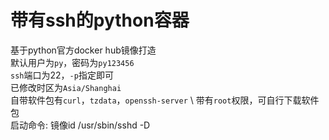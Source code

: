 # 带有ssh的python容器
基于python官方docker hub镜像打造 \
默认用户为`py`，密码为`py123456` \
`ssh`端口为22，`-p`指定即可 \
已修改时区为`Asia/Shanghai` \
自带软件包有`curl`，`tzdata`，`openssh-server` \ 
带有`root`权限，可自行下载软件包 \
启动命令: 镜像id /usr/sbin/sshd -D
